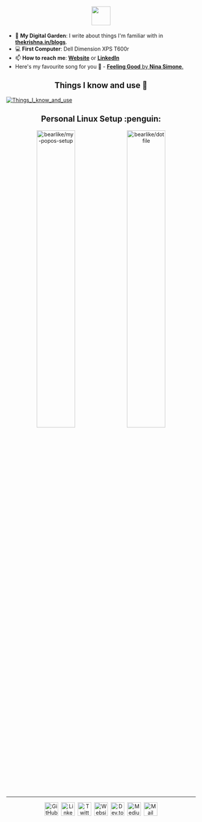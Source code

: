 <h1 align="center"><img src="https://cdn.thekrishna.in/img/kk-name-animated.svg?110622" height="50" /></h1>

- 🌱 **My Digital Garden**: I write about things I'm familiar with in **[thekrishna.in/blogs](https://thekrishna.in/blogs/?utm_source=github)**.
- :computer: **First Computer**: Dell Dimension XPS T600r
- 📫 **How to reach me**: **[Website](https://thekrishna.in/?utm_source=github)** or **[LinkedIn](https://kanth.tech/linkedin?utm_source=github)**
- Here's my favourite song for you :trumpet: - [**Feeling Good** by **Nina Simone**.](https://youtube.com/watch?v=BNMKGYiJpvg)

<h2 align="center">Things I know and use 🌱</h2>

[![Things_I_know_and_use](https://cdn.thekrishna.in/img/gh-card/gh-skills.png?110622)](https://thekrishna.in/#skills?utm_source=github)


<h2 align="center">Personal Linux Setup :penguin:</h2>
<p align="center">
  <a href="https://github.com/bearlike/my-popos-setup"><img width="45%" src="https://cdn.thekrishna.in/img/gh-card/my_popos_setup.svg?110622" alt="bearlike/my-popos-setup"></a>&emsp;<a href="https://github.com/bearlike/dotfiles"><img width="45%" src="https://cdn.thekrishna.in/img/gh-card/dotfiles.svg?110622" alt="bearlike/dotfile"></a>
</p>

---

<p align="center">   
  <a id="GitHub"   href="https://kanth.tech/github?utm_source=github"    ><img width="36px" src="https://cdn.thekrishna.in/img/icon/gh-profile/github.svg?110622"   alt="GitHub"   /></a>&nbsp;
  <a id="LinkedIn" href="https://kanth.tech/linkedin?utm_source=github"  ><img width="36px" src="https://cdn.thekrishna.in/img/icon/gh-profile/linkedin.svg?110622" alt="LinkedIn" /></a>&nbsp;
  <a id="Twitter"  href="https://kanth.tech/twitter?utm_source=github"   ><img width="36px" src="https://cdn.thekrishna.in/img/icon/gh-profile/twitter.svg?110622"  alt="Twitter"  /></a>&nbsp;
  <a id="Website"  href="https://thekrishna.in/?utm_source=github"       ><img width="36px" src="https://cdn.thekrishna.in/img/icon/gh-profile/web.svg?110622"      alt="Website"  /></a>&nbsp;
  <a id="Dev.to"   href="https://kanth.tech/devto?utm_source=github"     ><img width="36px" src="https://cdn.thekrishna.in/img/icon/gh-profile/dev.svg?110622"      alt="Dev.to"   /></a>&nbsp;
  <a id="Medium"   href="https://kanth.tech/medium?utm_source=github"    ><img width="36px" src="https://cdn.thekrishna.in/img/icon/gh-profile/medium.svg?110622"   alt="Medium"   /></a>&nbsp;
  <a id="Mail"     href="mailto:mail@kanth.tech"                         ><img width="36px" src="https://cdn.thekrishna.in/img/icon/gh-profile/mail.svg?110622"     alt="Mail"     /></a>
</p>

<!-- Licensed under "The Unlicense". Feel free to alter and use it. With <3 by Krishnkanth Alagiri !-->
